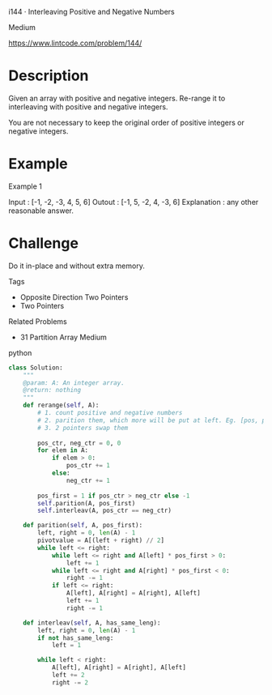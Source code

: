 i144 · Interleaving Positive and Negative Numbers



Medium

https://www.lintcode.com/problem/144/


# Description

Given an array with positive and negative integers. Re-range it to interleaving with positive and negative integers.


You are not necessary to keep the original order of positive integers or negative integers.

# Example
Example 1

Input : [-1, -2, -3, 4, 5, 6]
Outout : [-1, 5, -2, 4, -3, 6]
Explanation :  any other reasonable answer.

# Challenge
Do it in-place and without extra memory.

Tags
- Opposite Direction Two Pointers
- Two Pointers

Related Problems
- 31
Partition Array
Medium

python
```python
class Solution:
    """
    @param: A: An integer array.
    @return: nothing
    """
    def rerange(self, A):
        # 1. count positive and negative numbers 
        # 2. parition them, which more will be put at left. Eg. [pos, pos, pos, neg, neg]
        # 3. 2 pointers swap them
        
        pos_ctr, neg_ctr = 0, 0
        for elem in A:
            if elem > 0:
                pos_ctr += 1
            else:
                neg_ctr += 1
        
        pos_first = 1 if pos_ctr > neg_ctr else -1
        self.parition(A, pos_first)
        self.interleav(A, pos_ctr == neg_ctr)

    def parition(self, A, pos_first):
        left, right = 0, len(A) - 1
        pivotvalue = A[(left + right) // 2]
        while left <= right:
            while left <= right and A[left] * pos_first > 0:
                left += 1
            while left <= right and A[right] * pos_first < 0:
                right -= 1
            if left <= right:
                A[left], A[right] = A[right], A[left]
                left += 1
                right -= 1

    def interleav(self, A, has_same_leng):
        left, right = 0, len(A) - 1
        if not has_same_leng:
            left = 1

        while left < right:
            A[left], A[right] = A[right], A[left]
            left += 2
            right -= 2

                
```                